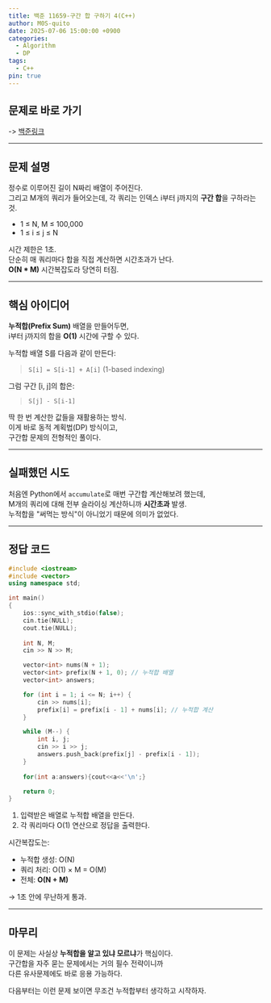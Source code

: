 ```yaml
---
title: 백준 11659-구간 합 구하기 4(C++)
author: M0S-quito
date: 2025-07-06 15:00:00 +0900
categories:
  - Algorithm
  - DP
tags:
  - C++
pin: true
---
```


## 문제로 바로 가기
-> [백준링크](https://www.acmicpc.net/problem/11659)

--- 
## 문제 설명

정수로 이루어진 길이 N짜리 배열이 주어진다.  
그리고 M개의 쿼리가 들어오는데, 각 쿼리는 인덱스 i부터 j까지의 **구간 합**을 구하라는 것.

- 1 ≤ N, M ≤ 100,000
- 1 ≤ i ≤ j ≤ N

시간 제한은 1초.  
단순히 매 쿼리마다 합을 직접 계산하면 시간초과가 난다.  
**O(N * M)** 시간복잡도라 당연히 터짐.

---

## 핵심 아이디어

**누적합(Prefix Sum)** 배열을 만들어두면,  
i부터 j까지의 합을 **O(1)** 시간에 구할 수 있다.

누적합 배열 S를 다음과 같이 만든다:

> `S[i] = S[i-1] + A[i]` (1-based indexing)

그럼 구간 [i, j]의 합은:

> `S[j] - S[i-1]`

딱 한 번 계산한 값들을 재활용하는 방식.  
이게 바로 동적 계획법(DP) 방식이고,  
구간합 문제의 전형적인 풀이다.

---

## 실패했던 시도

처음엔 Python에서 `accumulate`로 매번 구간합 계산해보려 했는데,  
M개의 쿼리에 대해 전부 슬라이싱 계산하니까 **시간초과** 발생.  
누적합을 "써먹는 방식"이 아니었기 때문에 의미가 없었다.

---

## 정답 코드
```cpp
#include <iostream>
#include <vector>
using namespace std;

int main()
{
    ios::sync_with_stdio(false);
    cin.tie(NULL);
    cout.tie(NULL);
    
    int N, M;
    cin >> N >> M;

    vector<int> nums(N + 1);
    vector<int> prefix(N + 1, 0); // 누적합 배열
    vector<int> answers;

    for (int i = 1; i <= N; i++) {
        cin >> nums[i];
        prefix[i] = prefix[i - 1] + nums[i]; // 누적합 계산
    }

    while (M--) {
        int i, j;
        cin >> i >> j;
        answers.push_back(prefix[j] - prefix[i - 1]);
    }
    
    for(int a:answers){cout<<a<<'\n';}

    return 0;
}
```

1. 입력받은 배열로 누적합 배열을 만든다.
2. 각 쿼리마다 O(1) 연산으로 정답을 출력한다.

시간복잡도는:

- 누적합 생성: O(N)
- 쿼리 처리: O(1) × M = O(M)
- 전체: **O(N + M)**

→ 1초 안에 무난하게 통과.

---

## 마무리

이 문제는 사실상 **누적합을 알고 있냐 모르냐**가 핵심이다.  
구간합을 자주 묻는 문제에서는 거의 필수 전략이니까  
다른 유사문제에도 바로 응용 가능하다.

다음부터는 이런 문제 보이면 무조건 누적합부터 생각하고 시작하자. 
